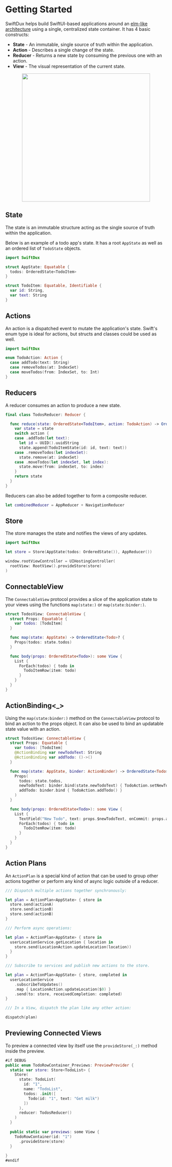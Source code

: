 # Getting Started

SwiftDux helps build SwiftUI-based applications around an [elm-like architecture](https://guide.elm-lang.org/architecture/) using a single, centralized state container. It has 4 basic constructs:

- **State** - An immutable, single source of truth within the application.
- **Action** - Describes a single change of the state.
- **Reducer** - Returns a new state by consuming the previous one with an action.
- **View** - The visual representation of the current state.

<div style="text-align:center">
  <img src="Guides/Images/architecture.jpg" width="400"/>
</div>

## State

The state is an immutable structure acting as the single source of truth within the application.

Below is an example of a todo app's state. It has a root `AppState` as well as an ordered list of `TodoState` objects.

```swift
import SwiftDux

struct AppState: Equatable {
  todos: OrderedState<TodoItem>
}

struct TodoItem: Equatable, Identifiable {
  var id: String,
  var text: String
}
```

## Actions

An action is a dispatched event to mutate the application's state. Swift's enum type is ideal for actions, but structs and classes could be used as well.

```swift
import SwiftDux

enum TodoAction: Action {
  case addTodo(text: String)
  case removeTodos(at: IndexSet)
  case moveTodos(from: IndexSet, to: Int)
}
```

## Reducers

A reducer consumes an action to produce a new state.

```swift
final class TodosReducer: Reducer {

  func reduce(state: OrderedState<TodoItem>, action: TodoAction) -> OrderedState<TodoItem> {
    var state = state
    switch action {
    case .addTodo(let text):
      let id = UUID().uuidString
      state.append(TodoItemState(id: id, text: text))
    case .removeTodos(let indexSet):
      state.remove(at: indexSet)
    case .moveTodos(let indexSet, let index):
      state.move(from: indexSet, to: index)
    }
    return state
  }
}
```

Reducers can also be added together to form a composite reducer.

```swift
let combinedReducer = AppReducer + NavigationReducer
```

## Store

The store manages the state and notifies the views of any updates.

```swift
import SwiftDux

let store = Store(AppState(todos: OrderedState()), AppReducer())

window.rootViewController = UIHostingController(
  rootView: RootView().provideStore(store)
)
```

## ConnectableView

The `ConnectableView` protocol provides a slice of the application state to your views using the functions `map(state:)` or  `map(state:binder:)`.

```swift
struct TodosView: ConnectableView {
  struct Props: Equatable {
    var todos: [TodoItem]
  }

  func map(state: AppState) -> OrderedState<Todo>? {
    Props(todos: state.todos)
  }

  func body(props: OrderedState<Todo>): some View {
    List {
      ForEach(todos) { todo in
        TodoItemRow(item: todo)
      }
    }
  }
}
```

## ActionBinding<_>

Using the `map(state:binder:)` method on the `ConnectableView` protocol to bind an action to the props object. It can also be used to bind an updatable state value
with an action.

```swift
struct TodosView: ConnectableView {
  struct Props: Equatable {
    var todos: [TodoItem]
    @ActionBinding var newTodoText: String
    @ActionBinding var addTodo: ()->()
  }

  func map(state: AppState, binder: ActionBinder) -> OrderedState<Todo>? {
    Props(
      todos: state.todos,
      newTodoText: binder.bind(state.newTodoText) { TodoAction.setNewTodoText($0) },
      addTodo: binder.bind { TodoAction.addTodo() }
    )
  }

  func body(props: OrderedState<Todo>): some View {
    List {
      TextField("New Todo", text: props.$newTodoText, onCommit: props.addTodo) 
      ForEach(todos) { todo in
        TodoItemRow(item: todo)
      }
    }
  }
}
```
## Action Plans
An `ActionPlan` is a special kind of action that can be used to group other actions together or perform any kind of async logic outside of a reducer.

```swift
/// Dispatch multiple actions together synchronously:

let plan = ActionPlan<AppState> { store in
  store.send(actionA)
  store.send(actionB)
  store.send(actionB)
}

/// Perform async operations:

let plan = ActionPlan<AppState> { store in
  userLocationService.getLocation { location in
    store.send(LocationAction.updateLocation(location))
  }
}

/// Subscribe to services and publish new actions to the store.

let plan = ActionPlan<AppState> { store, completed in
  userLocationService
    .subscribeToUpdates()
    .map { LocationAction.updateLocation($0) }
    .send(to: store, receivedCompletion: completed)
}

/// In a View, dispatch the plan like any other action:

dispatch(plan)
```

## Previewing Connected Views
To preview a connected view by itself use the `provideStore(_:)` method inside the preview.

```swift
#if DEBUG
public enum TodoRowContainer_Previews: PreviewProvider {
  static var store: Store<TodoList> {
    Store(
      state: TodoList(
        id: "1",
        name: "TodoList",
        todos: .init([
          Todo(id: "1", text: "Get milk")
        ])
      ),
      reducer: TodosReducer()
    )
  }
  
  public static var previews: some View {
    TodoRowContainer(id: "1")
      .provideStore(store)
  }
  
}
#endif
```
